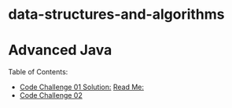 # data-structures-and-algorithms
# Advanced Java

Table of Contents:
- [Code Challenge 01 Solution:](code401challenges/src/main/java/code401challenges/ArrayReverse.java) [Read Me: ](code401challenges/allReadMe/lab01-README.md)
- [Code Challenge 02](code401challenges/src/main/java/code401challenges/ArrayShift.java)
